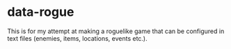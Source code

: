 # data-rogue
This is for my attempt at making a roguelike game that can be configured in text files (enemies, items, locations, events etc.).
